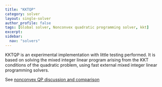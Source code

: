 ```yaml
---
title: "KKTQP"
category: solver
layout: single-solver
author_profile: false
tags: [Global solver, Nonconvex quadratic programming solver, kkt]
excerpt:
sidebar:
  nav: "solvers"
---
```


KKTQP is an experimental implementation with little testing performed. It is based on solving the mixed integer linear program arising from the KKT conditions of the quadratic problem, using fast external mixed integer linear programming solvers.

See [nonconvex QP discussion and comparison](/example/nonconvexquadraticprogramming)
